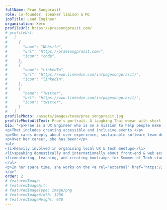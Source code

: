 ```yaml
---
fullName: Prae Songprasit
role: Co-founder, speaker liaison & MC
jobTitle: Lead Engineer
organisation: Xero
profileUrl: https://praesongprasit.com/
# profileUrl:
#   [
#     {
#       "name": "Website",
#       "url": "https://praesongprasit.com/",
#       "icon": "code",
#     },
#     {
#       "name": "LinkedIn",
#       "url": "https://www.linkedin.com/in/pagesongprasit/",
#       "icon": "linkedin",
#     },
#     {
#       "name": "Twitter",
#       "url": "https://www.linkedin.com/in/pagesongprasit/",
#       "icon": "twitter",
#     }
#   ]
profilePhoto: /assets/images/team/prae_songprasit.jpg
profilePhotoAltText: Prae's portrait. A laughing Thai woman with short dark hair. She's wearing a large pair of dark rimmed glases, and a shirt layered with a jumper.
bio: "<p>Prae is a UX Engineer who is on a mission to help people make more accessible web products.</p>
<p>That includes creating accessible and inclusive events.</p>
<p>She cares deeply about user experience, sustainable software team development, cross discipline collaboration, and growing front-end capabilities in and out of organisations.</p>
<p>Over her career, she has been:</p>
<ul>
<li>heavily involved in organising local UX & tech meetups</li>
<li>speaking domestically and internationally about front-end & web accessibility</li>
<li>mentoring, teaching, and creating bootcamps for Summer of Tech students</li>
</ul>
<p>In her spare time, she works on the <a rel='external' href='https://webaccessclub.com'>Web Access Club podcast</a>, learn to paint watercolours, eat around town, and practise Kyudo (Japanese archery).
</p>"
order: 2
# featuredImage:
# featuredImageAlt:
# featuredImageType: image/png
# featuredImageWidth: 1200
# featuredImageHeight: 630
---
```

